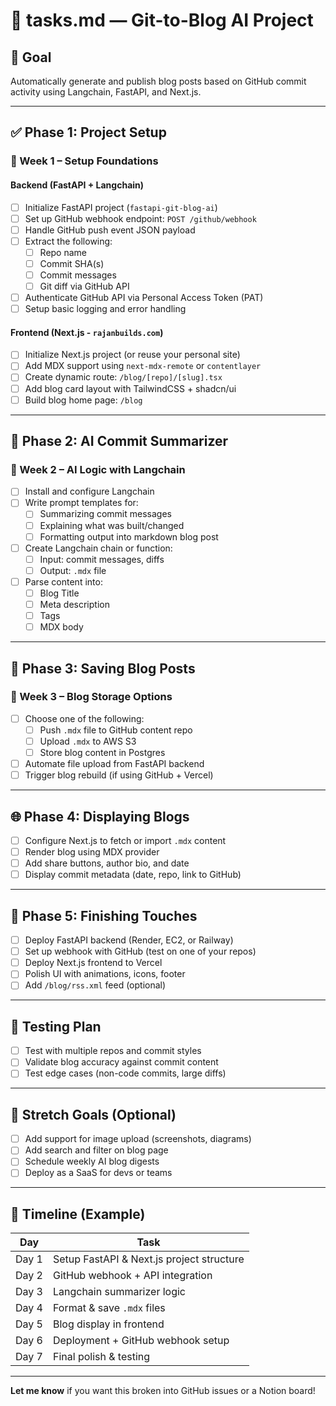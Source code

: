 # 📝 tasks.md — Git-to-Blog AI Project

## 🎯 Goal  
Automatically generate and publish blog posts based on GitHub commit activity using Langchain, FastAPI, and Next.js.

---

## ✅ Phase 1: Project Setup

### 📌 Week 1 – Setup Foundations

#### Backend (FastAPI + Langchain)
- [ ] Initialize FastAPI project (`fastapi-git-blog-ai`)
- [ ] Set up GitHub webhook endpoint: `POST /github/webhook`
- [ ] Handle GitHub push event JSON payload
- [ ] Extract the following:
  - [ ] Repo name
  - [ ] Commit SHA(s)
  - [ ] Commit messages
  - [ ] Git diff via GitHub API
- [ ] Authenticate GitHub API via Personal Access Token (PAT)
- [ ] Setup basic logging and error handling

#### Frontend (Next.js - `rajanbuilds.com`)
- [ ] Initialize Next.js project (or reuse your personal site)
- [ ] Add MDX support using `next-mdx-remote` or `contentlayer`
- [ ] Create dynamic route: `/blog/[repo]/[slug].tsx`
- [ ] Add blog card layout with TailwindCSS + shadcn/ui
- [ ] Build blog home page: `/blog`

---

## 🧠 Phase 2: AI Commit Summarizer

### 📌 Week 2 – AI Logic with Langchain

- [ ] Install and configure Langchain
- [ ] Write prompt templates for:
  - [ ] Summarizing commit messages
  - [ ] Explaining what was built/changed
  - [ ] Formatting output into markdown blog post
- [ ] Create Langchain chain or function:
  - [ ] Input: commit messages, diffs
  - [ ] Output: `.mdx` file
- [ ] Parse content into:
  - [ ] Blog Title
  - [ ] Meta description
  - [ ] Tags
  - [ ] MDX body

---

## 💾 Phase 3: Saving Blog Posts

### 📌 Week 3 – Blog Storage Options

- [ ] Choose one of the following:
  - [ ] Push `.mdx` file to GitHub content repo
  - [ ] Upload `.mdx` to AWS S3
  - [ ] Store blog content in Postgres
- [ ] Automate file upload from FastAPI backend
- [ ] Trigger blog rebuild (if using GitHub + Vercel)

---

## 🌐 Phase 4: Displaying Blogs

- [ ] Configure Next.js to fetch or import `.mdx` content
- [ ] Render blog using MDX provider
- [ ] Add share buttons, author bio, and date
- [ ] Display commit metadata (date, repo, link to GitHub)

---

## 🚀 Phase 5: Finishing Touches

- [ ] Deploy FastAPI backend (Render, EC2, or Railway)
- [ ] Set up webhook with GitHub (test on one of your repos)
- [ ] Deploy Next.js frontend to Vercel
- [ ] Polish UI with animations, icons, footer
- [ ] Add `/blog/rss.xml` feed (optional)

---

## 🧪 Testing Plan

- [ ] Test with multiple repos and commit styles
- [ ] Validate blog accuracy against commit content
- [ ] Test edge cases (non-code commits, large diffs)

---

## 🎉 Stretch Goals (Optional)
- [ ] Add support for image upload (screenshots, diagrams)
- [ ] Add search and filter on blog page
- [ ] Schedule weekly AI blog digests
- [ ] Deploy as a SaaS for devs or teams

---

## 📅 Timeline (Example)
| Day  | Task                                     |
|------|------------------------------------------|
| Day 1| Setup FastAPI & Next.js project structure |
| Day 2| GitHub webhook + API integration         |
| Day 3| Langchain summarizer logic               |
| Day 4| Format & save `.mdx` files               |
| Day 5| Blog display in frontend                 |
| Day 6| Deployment + GitHub webhook setup        |
| Day 7| Final polish & testing                   |

---

**Let me know** if you want this broken into GitHub issues or a Notion board!
